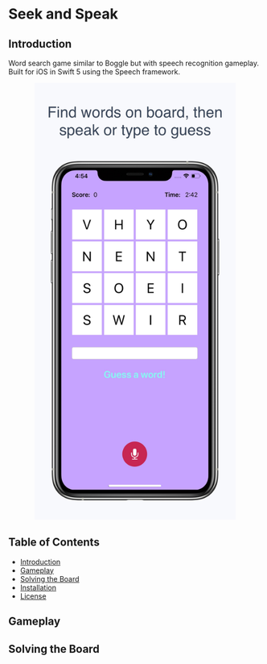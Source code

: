 <h1 align="left">Seek and Speak</h1>

<h2>Introduction</h2>

<p align="left">Word search game similar to Boggle but with speech recognition gameplay. Built for iOS in Swift 5 using the Speech framework.</p>

<p align="center"> <img width="400" src="images/screenshot-main.jpg"> </p>


## Table of Contents 
* [Introduction](#introduction) <br />
* [Gameplay](#gameplay)
* [Solving the Board](#solving-the-board)
* [Installation](#installation)
* [License](#license)

## Gameplay

## Solving the Board



